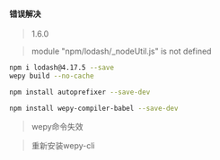 #### 错误解决
>1.6.0

>module "npm/lodash/_nodeUtil.js" is not defined

```bash
npm i lodash@4.17.5 --save
wepy build --no-cache
```

>

```bash
npm install autoprefixer --save-dev
```

>

```bash
npm install wepy-compiler-babel --save-dev
```

>wepy命令失效

>重新安装wepy-cli